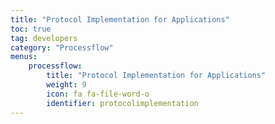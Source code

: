 ```yaml
---
title: "Protocol Implementation for Applications"
toc: true
tag: developers
category: "Processflow"
menus: 
    processflow:
        title: "Protocol Implementation for Applications"
        weight: 9
        icon: fa fa-file-word-o
        identifier: protocolimplementation
---
```


